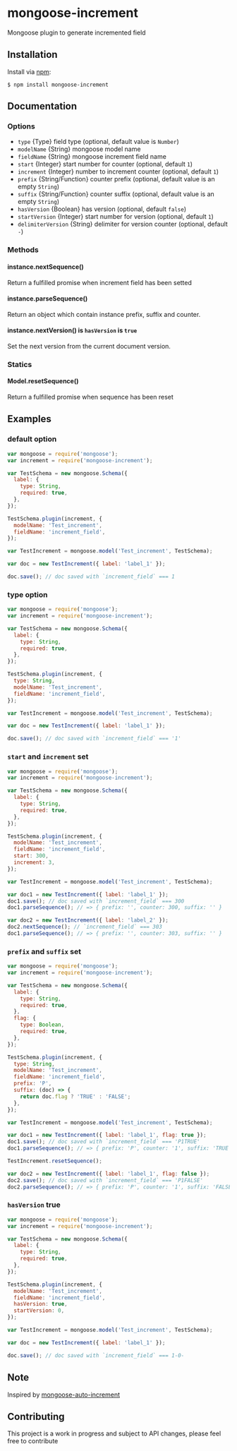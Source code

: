# mongoose-increment
Mongoose plugin to generate incremented field

## Installation

Install via [npm](https://www.npmjs.com/):

```
$ npm install mongoose-increment
```

## Documentation

### Options

* `type`             {Type} field type (optional, default value is `Number`)
* `modelName`        {String} mongoose model name
* `fieldName`        {String} mongoose increment field name
* `start`            {Integer} start number for counter (optional, default `1`)
* `increment`        {Integer} number to increment counter (optional, default `1`)
* `prefix`           {String/Function} counter prefix (optional, default value is an empty `String`)
* `suffix`           {String/Function} counter suffix (optional, default value is an empty `String`)
* `hasVersion`       {Boolean} has version (optional, default `false`)
* `startVersion`     {Integer} start number for version (optional, default `1`)
* `delimiterVersion` {String} delimiter for version counter (optional, default `-`)

### Methods

#### instance.nextSequence()

Return a fulfilled promise when increment field has been setted

#### instance.parseSequence()

Return an object which contain instance prefix, suffix and counter.

#### instance.nextVersion() is `hasVersion` is `true`

Set the next version from the current document version.

### Statics

#### Model.resetSequence()

Return a fulfilled promise when sequence has been reset

## Examples

### default option
````javascript
var mongoose = require('mongoose');
var increment = require('mongoose-increment');

var TestSchema = new mongoose.Schema({
  label: {
    type: String,
    required: true,
  },
});

TestSchema.plugin(increment, {
  modelName: 'Test_increment',
  fieldName: 'increment_field',
});

var TestIncrement = mongoose.model('Test_increment', TestSchema);

var doc = new TestIncrement({ label: 'label_1' });

doc.save(); // doc saved with `increment_field` === 1
````

### type option
````javascript
var mongoose = require('mongoose');
var increment = require('mongoose-increment');

var TestSchema = new mongoose.Schema({
  label: {
    type: String,
    required: true,
  },
});

TestSchema.plugin(increment, {
  type: String,
  modelName: 'Test_increment',
  fieldName: 'increment_field',
});

var TestIncrement = mongoose.model('Test_increment', TestSchema);

var doc = new TestIncrement({ label: 'label_1' });

doc.save(); // doc saved with `increment_field` === '1'
````

### `start` and `increment` set

````javascript
var mongoose = require('mongoose');
var increment = require('mongoose-increment');

var TestSchema = new mongoose.Schema({
  label: {
    type: String,
    required: true,
  },
});

TestSchema.plugin(increment, {
  modelName: 'Test_increment',
  fieldName: 'increment_field',
  start: 300,
  increment: 3,
});

var TestIncrement = mongoose.model('Test_increment', TestSchema);

var doc1 = new TestIncrement({ label: 'label_1' });
doc1.save(); // doc saved with `increment_field` === 300
doc1.parseSequence(); // => { prefix: '', counter: 300, suffix: '' }

var doc2 = new TestIncrement({ label: 'label_2' });
doc2.nextSequence(); // `increment_field` === 303
doc1.parseSequence(); // => { prefix: '', counter: 303, suffix: '' }

````

### `prefix` and `suffix` set
````javascript
var mongoose = require('mongoose');
var increment = require('mongoose-increment');

var TestSchema = new mongoose.Schema({
  label: {
    type: String,
    required: true,
  },
  flag: {
    type: Boolean,
    required: true,
  },
});

TestSchema.plugin(increment, {
  type: String,
  modelName: 'Test_increment',
  fieldName: 'increment_field',
  prefix: 'P',
  suffix: (doc) => {
    return doc.flag ? 'TRUE' : 'FALSE';
  },
});

var TestIncrement = mongoose.model('Test_increment', TestSchema);

var doc1 = new TestIncrement({ label: 'label_1', flag: true });
doc1.save(); // doc saved with `increment_field` === 'P1TRUE'
doc1.parseSequence(); // => { prefix: 'P', counter: '1', suffix: 'TRUE' }

TestIncrement.resetSequence();

var doc2 = new TestIncrement({ label: 'label_1', flag: false });
doc2.save(); // doc saved with `increment_field` === 'P1FALSE'
doc2.parseSequence(); // => { prefix: 'P', counter: '1', suffix: 'FALSE' }
````

### `hasVersion` true
````javascript
var mongoose = require('mongoose');
var increment = require('mongoose-increment');

var TestSchema = new mongoose.Schema({
  label: {
    type: String,
    required: true,
  },
});

TestSchema.plugin(increment, {
  modelName: 'Test_increment',
  fieldName: 'increment_field',
  hasVersion: true,
  startVersion: 0,
});

var TestIncrement = mongoose.model('Test_increment', TestSchema);

var doc = new TestIncrement({ label: 'label_1' });

doc.save(); // doc saved with `increment_field` === 1-0-
````

## Note

Inspired by [mongoose-auto-increment](https://github.com/chevex-archived/mongoose-auto-increment)

## Contributing

This project is a work in progress and subject to API changes, please feel free to contribute
